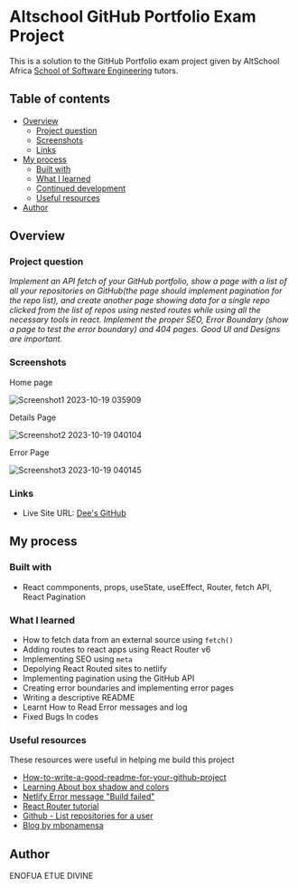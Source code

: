 # Altschool GitHub Portfolio Exam Project

This is a solution to the GitHub Portfolio exam project given by AltSchool Africa [School of Software Engineering](https://altschoolafrica.com/schools/engineering) tutors.

## Table of contents

- [Overview](#overview)
  - [Project question](#project-question)
  - [Screenshots](#screenshots)
  - [Links](#links)
- [My process](#my-process)
  - [Built with](#built-with)
  - [What I learned](#what-i-learned)
  - [Continued development](#continued-development)
  - [Useful resources](#useful-resources)
- [Author](#author)

## Overview

### Project question

*Implement an API fetch of your GitHub portfolio, show a page with a list of all your repositories on GitHub(the page should implement pagination for the repo list), and create another page showing data for a single repo clicked from the list of repos using nested routes while using all the necessary tools in react. Implement the proper SEO, Error Boundary (show a page to test the error boundary) and 404 pages. Good UI and Designs are important.* 

### Screenshots

Home page
 
![Screenshot1 2023-10-19 035909](https://github.com/divineenofua/Github_Repo_Api/assets/96786772/93f62606-e026-4575-b6d3-f85cb8d1a234)

Details Page

 ![Screenshot2 2023-10-19 040104](https://github.com/divineenofua/Github_Repo_Api/assets/96786772/1cdf29c8-0d4c-42cd-b656-5b30aae9059b)


Error Page

 ![Screenshot3 2023-10-19 040145](https://github.com/divineenofua/Github_Repo_Api/assets/96786772/b55dc1b1-1f6c-4b64-b68b-1af8efb52a4d)

### Links

- Live Site URL: [Dee's GitHub](https://main--spiffy-kleicha-476f82.netlify.app/)

## My process

### Built with

- React commponents, props, useState, useEffect, Router, fetch API, React Pagination

### What I learned

- How to fetch data from an external source using `fetch()`
- Adding routes to react apps using React Router v6
- Implementing SEO using `meta`
- Depolying React Routed sites to netlify
- Implementing pagination using the GitHub API
- Creating error boundaries and implementing error pages
- Writing a descriptive README
- Learnt How to Read Error messages and log
- Fixed Bugs In codes

 


### Useful resources

These resources were useful in helping me build this project

- [How-to-write-a-good-readme-for-your-github-project](https://bulldogjob.com/readme/how-to-write-a-good-readme-for-your-github-project)
- [Learning About box shadow and colors](https://www.joshwcomeau.com/css/designing-shadows/)
- [Netlify  Error message "Build failed"](https://stackoverflow.com/questions/65965353/netlify-build-command-failed-create-react-app-locally-deployed-ok)
- [React Router tutorial](https://reactrouter.com/en/main/start/tutorial)
- [Github - List repositories for a user](https://docs.github.com/en/rest/repos/repos#list-repositories-for-a-user)
- [Blog by mbonamensa](https://blog.devgenius.io/how-i-implemented-an-api-fetch-of-my-github-53b2234dfc51)

  
## Author 
 ENOFUA ETUE DIVINE

 

 
